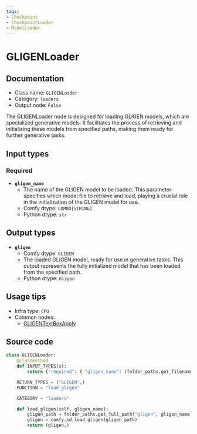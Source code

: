 ```yaml
---
tags:
- Checkpoint
- CheckpointLoader
- ModelLoader
---
```


# GLIGENLoader
## Documentation
- Class name: `GLIGENLoader`
- Category: `loaders`
- Output node: `False`

The GLIGENLoader node is designed for loading GLIGEN models, which are specialized generative models. It facilitates the process of retrieving and initializing these models from specified paths, making them ready for further generative tasks.
## Input types
### Required
- **`gligen_name`**
    - The name of the GLIGEN model to be loaded. This parameter specifies which model file to retrieve and load, playing a crucial role in the initialization of the GLIGEN model for use.
    - Comfy dtype: `COMBO[STRING]`
    - Python dtype: `str`
## Output types
- **`gligen`**
    - Comfy dtype: `GLIGEN`
    - The loaded GLIGEN model, ready for use in generative tasks. This output represents the fully initialized model that has been loaded from the specified path.
    - Python dtype: `Gligen`
## Usage tips
- Infra type: `CPU`
- Common nodes:
    - [GLIGENTextBoxApply](../../Comfy/Nodes/GLIGENTextBoxApply.md)



## Source code
```python
class GLIGENLoader:
    @classmethod
    def INPUT_TYPES(s):
        return {"required": { "gligen_name": (folder_paths.get_filename_list("gligen"), )}}

    RETURN_TYPES = ("GLIGEN",)
    FUNCTION = "load_gligen"

    CATEGORY = "loaders"

    def load_gligen(self, gligen_name):
        gligen_path = folder_paths.get_full_path("gligen", gligen_name)
        gligen = comfy.sd.load_gligen(gligen_path)
        return (gligen,)

```
